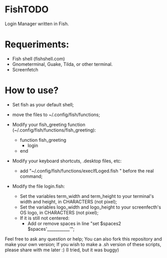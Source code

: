 # FishTODO

Login Manager written in Fish.

# Requeriments:

  - Fish shell (fishshell.com)
  - Gnometerminal, Guake, Tilda, or other terminal.
  - Screenfetch

# How to use?

 - Set fish as your default shell;
 - move the files to ~/.config/fish/functions;
 - Modify your fish_greeting function (~/.config/fish/functions/fish_greeting):
    - function fish_greeting
      - login
    - end
 - Modify your keyboard shortcuts, .desktop files, etc:
    - add "~/.config/fish/functions/execIfLoged.fish " before the real command;

 - Modify the file login.fish:
    - Set the variables term_width and term_height to your terminal's width and height, in CHARACTERS (not pixel);
    - Set the variables logo_width and logo_height to your screenfecth's OS logo, in CHARACTERS (not pixel);
    - If it is still not centered:
      - Add or remove spaces in line "set $spaces2 $spaces'___________'"; 
      
  Feel free to ask any question or help;
  You can also fork this repository and make your own version;
  If you wish to make a .sh version of these scripts, please share with me later :)
  (I tried, but it was buggy)
